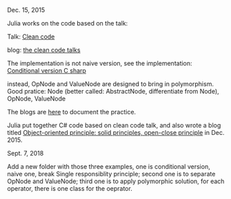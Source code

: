  Dec. 15, 2015
 
 Julia works on the code based on the talk:
  
 Talk: [Clean code](https://www.youtube.com/watch?v=4F72VULWFvc)
 
 blog: [the clean code talks](http://juliachencoding.blogspot.ca/2015/11/the-clean-code-talks.html)
 
  
 The implementation is not naive version, 
 see the implementation: [Conditional version C sharp](https://github.com/jianminchen/Object-oriented-Design/blob/master/Small%20Example%20From%20Google%20talk/ConditionalVersion.cs)

  
 instead, OpNode and ValueNode are designed to bring in polymorphism. Good pratice: 
 Node (better called: AbstractNode, differentiate from Node), OpNode, ValueNode 
 
 The blogs are [here](http://juliachencoding.blogspot.com/search?q=clean+code+talks) to document the practice.  
 
 Julia put together C# code based on clean code talk, and also wrote a blog titled [Object-oriented principle: solid principles, open-close principle](http://juliachencoding.blogspot.com/2015/12/oo-principle-solid-open-close-principle.html) in Dec. 2015. 

 
Sept. 7, 2018

Add a new folder with those three examples, one is conditional version, naive one, break Single responsiblity principle; second one is to separate OpNode and ValueNode; third one is to apply polymorphic solution, for each operator, there is one class for the oeprator. 
